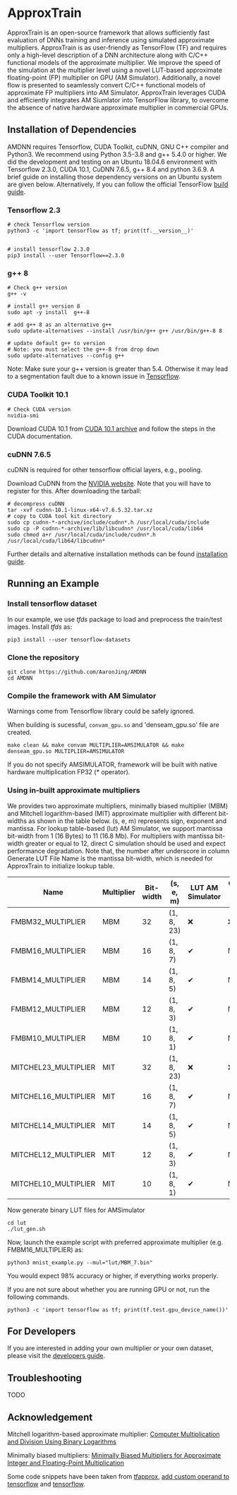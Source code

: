 # ApproxTrain

ApproxTrain is an open-source framework that allows sufficiently fast evaluation of DNNs training and inference using simulated approximate multipliers. ApproxTrain is as user-friendly as TensorFlow  (TF) and requires only a high-level description of a DNN architecture along with C/C++ functional models of the approximate multiplier. We improve the speed of the simulation at the multiplier level using a novel LUT-based approximate floating-point (FP) multiplier on GPU (AM Simulator). Additionally, a novel flow is presented to seamlessly convert C/C++ functional models of approximate FP multipliers into AM Simulator. ApproxTrain leverages CUDA and efficiently integrates AM Siumlator into TensorFlow library, to overcome the absence of native hardware approximate multiplier in commercial GPUs.

## Installation of Dependencies   

AMDNN requires Tensorflow, CUDA Toolkit, cuDNN, GNU C++ compiler and Python3. We recommend using Python 3.5-3.8 and g++ 5.4.0 or higher.
We did the development and testing on an Ubuntu 18.04.6 environment with Tensorflow 2.3.0, CUDA 10.1, CuDNN 7.6.5, g++ 8.4 and python 3.6.9. A brief guide on installing those dependency versions on an Ubuntu system are given below. Alternatively, If you can follow the official  TensorFlow [build guide](https://www.tensorflow.org/install/source).


### Tensorflow 2.3
    
```
# check Tensorflow version
python3 -c 'import tensorflow as tf; print(tf.__version__)'

    
# install tensorflow 2.3.0
pip3 install --user Tensorflow==2.3.0
```
   
### g++ 8

```
# Check g++ version
g++ -v
    
# install g++ version 8
sudo apt -y install  g++-8 

# add g++ 8 as an alternative g++
sudo update-alternatives --install /usr/bin/g++ g++ /usr/bin/g++-8 8

# update default g++ to version    
# Note: you must select the g++-8 from drop down
sudo update-alternatives --config g++

```    

Note: Make sure your g++ version is greater than 5.4. Otherwise it may lead to a segmentation fault due to a known issue in [Tensorflow]().
    
    
### CUDA Toolkit 10.1

```
# Check CUDA version
nvidia-smi
```     
Download CUDA 10.1 from [CUDA 10.1 archive](https://developer.nvidia.com/cuda-10.1-download-archive-base) and follow the steps in the CUDA documentation.
    
### cuDNN 7.6.5

cuDNN is required for other tensorflow official layers, e.g., pooling.

Download CuDNN from the [NVIDIA website](https://developer.nvidia.com/cudnn). Note that you will have to register for this. After downloading the tarball:

```
# decompress cuDNN
tar -xvf cudnn-10.1-linux-x64-v7.6.5.32.tar.xz
# copy to CUDA tool kit directory
sudo cp cudnn-*-archive/include/cudnn*.h /usr/local/cuda/include 
sudo cp -P cudnn-*-archive/lib/libcudnn* /usr/local/cuda/lib64 
sudo chmod a+r /usr/local/cuda/include/cudnn*.h /usr/local/cuda/lib64/libcudnn*
```

Further details and alternative installation methods can be found [installation guide](https://docs.nvidia.com/deeplearning/cudnn/install-guide/index.html).


## Running an Example

### Install tensorflow dataset

In our example, we use *tfds* package to load and preprocess the train/test images. Install *tfds* as:

``
pip3 install --user tensorflow-datasets
``

### Clone the repository

```
git clone https://github.com/AaronJing/AMDNN
cd AMDNN
```
### Compile the framework with AM Simulator

Warnings come from Tensorflow library could be safely ignored.
    
When building is sucessful, `convam_gpu.so` and 'denseam_gpu.so' file are created.

```
make clean && make convam MULTIPLIER=AMSIMULATOR && make denseam_gpu.so MULTIPLIER=AMSIMULATOR
```

If you do not specify AMSIMULATOR, framework will be built with native hardware multiplication FP32 (* operator).

### Using in-built approximate multipliers
    
    
We provides two approximate multipliers, minimally biased multiplier (MBM) and Mitchell logarithm-based (MIT) approximate multiplier with different bit-widths as shown in the table below. (s, e, m) represents sign, exponent and mantissa. For lookup table-based (lut) AM Simulator, we support mantissa bit-width from 1 (16 Bytes) to 11 (16.8 Mb). For multipliers with mantissa bit-width greater or equal to 12, direct C simulation should be used and expect performance degradation. Note that, the number after underscore in column Generate LUT File Name is the mantissa bit-width, which is needed for ApproxTrain to initialize lookup table.
    
| Name 						 | Multiplier | Bit-width  |(s, e, m)   |LUT AM Simulator   |Generated LUT File Name   |
|----------------------------|------------|------------|------------|------------|------------|
| FMBM32_MULTIPLIER          | MBM        | 32         |(1, 8, 23)  |❌|❌|
| FMBM16_MULTIPLIER          | MBM        | 16         |(1, 8, 7)   |✔|MBM_7.bin|
| FMBM14_MULTIPLIER          | MBM        | 14         |(1, 8, 5)   |✔|MBM_5.bin|
| FMBM12_MULTIPLIER          | MBM        | 12         |(1, 8, 3)   |✔|MBM_3.bin|
| FMBM10_MULTIPLIER          | MBM        | 10         |(1, 8, 1)   |✔|MBM_1.bin|
| MITCHEL23_MULTIPLIER       | MIT  | 32         |(1, 8, 23)  |❌|❌|
| MITCHEL16_MULTIPLIER       | MIT   | 16         |(1, 8, 7)   |✔|MIT_7.bin|
| MITCHEL14_MULTIPLIER       | MIT   | 14         |(1, 8, 5)   |✔|MIT_5.bin|
| MITCHEL12_MULTIPLIER       | MIT   | 12         |(1, 8, 3)   |✔|MIT_3.bin|
| MITCHEL10_MULTIPLIER       | MIT   | 10         |(1, 8, 1)   |✔|MIT_1.bin|

Now generate binary LUT files for AMSimulator

```
cd lut
./lut_gen.sh
```
Now, launch the example script with preferred approximate multiplier (e.g. FMBM16_MULTIPLIER) as:
    
```
python3 mnist_example.py --mul="lut/MBM_7.bin"
```    

You would expect 98% accuracy or higher, if everything works properly.
 
If you are not sure about whether you are running GPU or not, run the following commands.

```
python3 -c 'import tensorflow as tf; print(tf.test.gpu_device_name())'
```
  
## For Developers    

If you are interested in adding your own multiplier or your own dataset, please visit the [developers guide](developer.md).
    
## Troubleshooting

TODO

## Acknowledgement
Mitchell logarithm-based approximate multiplier: [Computer Multiplication and Division Using Binary Logarithms](https://ieeexplore.ieee.org/document/5219391)

Minimally biased multipliers: [Minimally Biased Multipliers for Approximate Integer and Floating-Point Multiplication](https://ieeexplore.ieee.org/document/5219391)

Some code snippets have been taken from [tfapprox](https://github.com/ehw-fit/tf-approximate), [add custom operand to tensorflow](https://github.com/tensorflow/custom-op) and [tensorflow](https://github.com/tensorflow/tensorflow).
